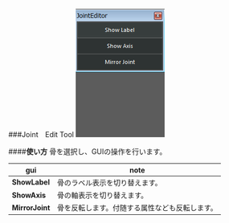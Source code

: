 ###Joint　Edit Tool
![](imgs/joint_edit1.png)

####**使い方**
骨を選択し、GUIの操作を行います。

gui            |note
-----------    |-------------------------------
**ShowLabel**  |骨のラベル表示を切り替えます。
**ShowAxis**   |骨の軸表示を切り替えます。
**MirrorJoint**|骨を反転します。付随する属性なども反転します。

<!---
gui            |note
-----------    |-------------------------------
~~Type~~       |~~骨が属するパートを設定します。~~
~~Namespace~~  |~~今の所すべてnoneで。~~
~~Side~~       |~~骨が属する位置を決めます。root, waist, spine, neck, headはcenter, shoulder, arm, hand, legはleftかright~~
~~RigType~~    |~~生成されるリグの種類を決めます。~~
**ShowLabel**  |骨のラベル表示を切り替えます。
**ShowAxis**   |骨の軸表示を切り替えます。
**MirrorJoint**|骨を反転します。付随する属性なども反転します。
--->
